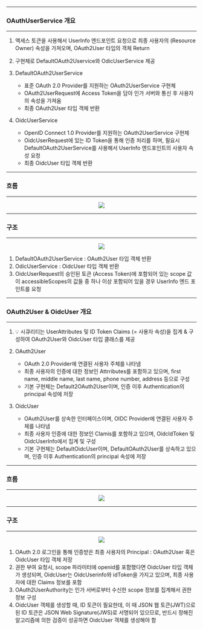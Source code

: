 -----
### OAuthUserService 개요
-----
1. 액세스 토큰을 사용해서 UserInfo 엔드포인트 요청으로 최종 사용자의 (Resource Owner) 속성을 가져오며, OAuth2User 타입의 객체 Return
2. 구현체로 DefaultOAuth2Uservice와 OdicUserService 제공
3. DefaultOAuth2UserService
   - 표준 OAuth 2.0 Provider를 지원하는 OAuth2UserService 구현체
   - OAuth2UserRequest에 Access Token을 담아 인가 서버와 통신 후 사용자의 속성을 가져옴
   - 최종 OAuth2User 타입 객체 반환

4. OidcUserService
   - OpenID Connect 1.0 Provider를 지원하는 OAuth2UserService 구현체
   - OidcUserRequest에 있는 ID Token을 통해 인증 처리를 하며, 필요시 DefaultOAuth2UserService를 사용해서 UserInfo 엔드포인트의 사용자 속성 요청
   - 최종 OidcUser 타입 객체 반환
  
-----
### 흐름
-----
<div align="center">
<img src="https://github.com/user-attachments/assets/e365a604-ea69-4f4d-a4a2-2f00fc8df2b4">
</div>

-----
### 구조
-----
<div align="center">
<img src="https://github.com/user-attachments/assets/0d5d2ff1-5e7e-41b6-aa18-f5b343637bf9">
</div>

1. DefaultOAuth2UserService : OAuth2User 타입 객체 반환
2. OdicUserService : OidcUser 타입 객체 반환
3. OidcUserRequest의 승인된 토큰 (Access Token)에 포함되어 있는 scope 값이 accessibleScopes의 값들 중 하나 이상 포함되어 있을 경우 UserInfo 엔드 포인트를 요청

-----
### OAuth2User & OidcUser 개요
-----
1. 💡 시큐리티는 UserAttributes 및 ID Token Claims (= 사용자 속성)을 집계 & 구성하여 OAuth2User와 OidcUser 타입 클래스를 제공
2. OAuth2User
   - OAuth 2.0 Provider에 연결된 사용자 주체를 나타냄
   - 최종 사용자의 인증에 대한 정보인 Attrributes를 포함하고 있으며, first name, middle name, last name, phone number, address 등으로 구성
   - 기본 구현체는 Default2OAuth2User이며, 인증 이후 Authentication의 principal 속성에 저장

3. OidcUser
   - OAuth2User를 상속한 인터페이스이며, OIDC Provider에 연결된 사용자 주체를 나타냄
   - 최종 사용자 인증에 대한 정보인 Clamis를 포함하고 있으며, OidcIdToken 및 OidcUserInfo에서 집계 및 구성
   - 기본 구현체는 DefaultOidcUser이며, DefaultOAuth2User를 상속하고 있으며, 인증 이후 Authentication의 principal 속성에 저장

-----
### 흐름
-----
<div align="center">
<img src="https://github.com/user-attachments/assets/e92d5fa4-c6cf-467c-9a62-b4b14ba300a0">
</div>

-----
### 구조
-----
<div align="center">
<img src="https://github.com/user-attachments/assets/1e494cce-ed9f-4716-aafc-293378dac6c8">
</div>

1. OAuth 2.0 로그인을 통해 인증받은 최종 사용자의 Principal : OAuth2User 혹은 OidcUser 타입 객체 저장
2. 권한 부여 요청시, scope 파라미터에 openid를 포함했다면 OidcUser 타입 객체가 생성되며, OidcUser는 OidcUserinfo와 idToken을 가지고 있으며, 최종 사용자에 대한 Claims 정보를 포함
3. OAuth2UserAuthority는 인가 서버로부터 수신한 scope 정보를 집계해서 권한 정보 구성
4. OidcUser 객체를 생성할 때, ID 토큰이 필요한데, 이 때 JSON 웹 토큰(JWT)으로 된 ID 토큰은 JSON Web Signature(JWS)로 서명되어 있으므로, 반드시 정해진 알고리즘에 의한 검증이 성공하면 OidcUser 객체를 생성해야 함
